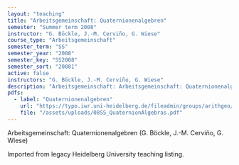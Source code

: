 ```yaml
---
layout: "teaching"
title: "Arbeitsgemeinschaft: Quaternionenalgebren"
semester: "Summer term 2008"
instructor: "G. Böckle, J.-M. Cerviño, G. Wiese"
course_type: "Arbeitsgemeinschaft"
semester_term: "SS"
semester_year: "2008"
semester_key: "SS2008"
semester_sort: "20081"
active: false
instructors: "G. Böckle, J.-M. Cerviño, G. Wiese"
description: "Arbeitsgemeinschaft: Arbeitsgemeinschaft: Quaternionenalgebren"
pdfs:
  - label: "Quaternionenalgebren"
    url: "https://typo.iwr.uni-heidelberg.de/fileadmin/groups/arithgeo/templates/data/Hauptseminare/08SS_QuaternionAlgebras.pdf"
    file: "/assets/uploads/08SS_QuaternionAlgebras.pdf"
---
```


Arbeitsgemeinschaft: Quaternionenalgebren (G. Böckle, J.-M. Cerviño, G. Wiese)

Imported from legacy Heidelberg University teaching listing.